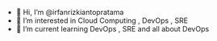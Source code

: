 - 👋 Hi, I’m @irfanrizkiantopratama
- 👀 I’m interested in Cloud Computing , DevOps , SRE
- 🌱 I’m current learning DevOps , SRE and all about DevOps

<!---
irfanrizkiantopratama/irfanrizkiantopratama is a ✨ special ✨ repository because its `README.md` (this file) appears on your GitHub profile.
You can click the Preview link to take a look at your changes.
--->
